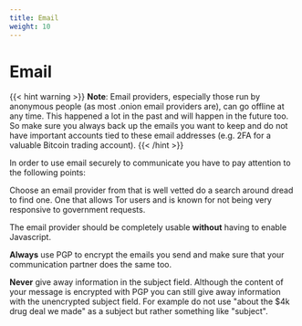 ```yaml
---
title: Email
weight: 10
---
```


# Email

{{< hint warning >}}
**Note**: Email providers, especially those run by anonymous people (as most .onion email providers are), can go offline at any time. This happened a lot in the past and will happen in the future too. So make sure you always back up the emails you want to keep and do not have important accounts tied to these email addresses (e.g. 2FA for a valuable Bitcoin trading account).
{{< /hint >}}

In order to use email securely to communicate you have to pay attention to the following points:

Choose an email provider from that is well vetted do a search around dread to find one. One that allows Tor users and is known for not being very responsive to government requests.

The email provider should be completely usable **without** having to enable Javascript.

**Always** use PGP to encrypt the emails you send and make sure that your communication partner does the same too.

**Never** give away information in the subject field. Although the content of your message is encrypted with PGP you can still give away information with the unencrypted subject field. For example do not use "about the $4k drug deal we made" as a subject but rather something like "subject".
